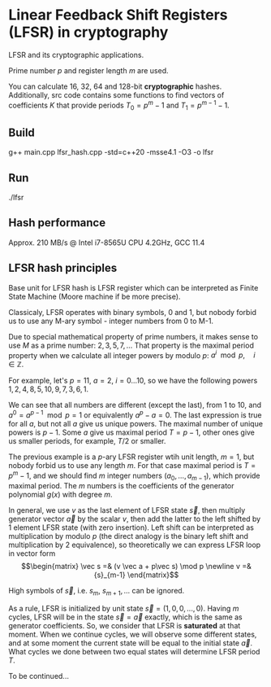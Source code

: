 # Linear Feedback Shift Registers (LFSR) in cryptography
LFSR and its cryptographic applications.

Prime number $p$ and register length $m$ are used.

You can calculate 16, 32, 64 and 128-bit **cryptographic** hashes.
Additionally, src code contains some functions to find vectors of coefficients $K$ that provide periods $T_0 = {p}^{m} - 1$ and $T_1 = {p}^{m-1} - 1$.

## Build
g++ main.cpp lfsr_hash.cpp -std=c++20 -msse4.1 -O3 -o lfsr
## Run
./lfsr

## Hash performance
Approx. 210 MB/s @ Intel i7-8565U CPU 4.2GHz, GCC 11.4

## LFSR hash principles
Base unit for LFSR hash is LFSR register which can be interpreted as Finite State Machine (Moore machine if be more precise).

Classicaly, LFSR operates with binary symbols, 0 and 1, but nobody forbid us to use any M-ary symbol - integer numbers from 0 to M-1.

Due to special mathematical property of prime numbers, it makes sense to use $M$ as a prime number: $2, 3, 5, 7, \ldots{}$ That property is the maximal period property when we calculate all integer powers by modulo $p$: ${a}^{i} \mod p, \quad i \in \mathbb{Z}$.

For example, let's $p=11$, $a=2$, $i=0...10$, so we have the following powers $1, 2, 4, 8, 5, 10, 9, 7, 3, 6, 1$.

We can see that all numbers are different (except the last), from $1$ to $10$, and ${a}^{0} = {a}^{p-1} \mod p = 1$ or equivalently $a^p - a = 0$.
The last expression is true for all $a$, but not all $a$ give us unique powers. The maximal number of unique powers is $p-1$. Some $a$ give us maximal period $T = p - 1$, other ones give us smaller periods, for example, $T/2$ or smaller.

The previous example is a $p$-ary LFSR register wtih unit length, $m=1$, but nobody forbid us to use any length $m$. For that case maximal period is $T = {p}^{m} - 1$, and we should find $m$ integer numbers $({a}_{0}, \ldots{}, {a}_{m-1})$, which provide maximal period. The $m$ numbers is the coefficients of the generator polynomial $g(x)$ with degree $m$.

In general, we use $v$ as the last element of LFSR state $\vec s$, then multiply generator vector $\vec a$ by the scalar $v$, then add the latter to the left shifted by 1 element LFSR state (with zero insertion). Left shift can be interpreted as multiplication by modulo $p$ (the direct analogy is the binary left shift and multiplication by $2$ equivalence), so theoretically we can express LFSR loop in vector form
$$\begin{matrix}
\vec s =& (v \vec a + p\vec s) \mod p \newline
v =& {s}_{m-1}
\end{matrix}$$

High symbols of $\vec s$, i.e. $s_m$, ${s}_{m+1}, ...$ can be ignored.

As a rule, LFSR is initialized by unit state $\vec s = (1, 0, 0, ..., 0)$. Having $m$ cycles, LFSR will be in the state $\vec s = \vec a$ exactly, which is the same as generator coefficients. So, we consider that LFSR is **saturated** at that moment. When we continue cycles, we will observe some different states, and at some moment the current state will be equal to the initial state $\vec a$. What cycles we done between two equal states will determine LFSR period $T$.

To be continued...